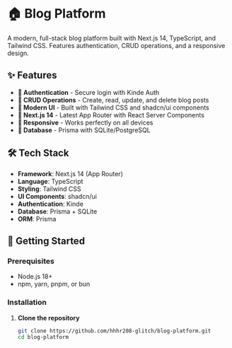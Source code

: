 # 🏠 Blog Platform

A modern, full-stack blog platform built with Next.js 14, TypeScript, and Tailwind CSS. Features authentication, CRUD operations, and a responsive design.

## ✨ Features

- **🔐 Authentication** - Secure login with Kinde Auth
- **📝 CRUD Operations** - Create, read, update, and delete blog posts
- **🎨 Modern UI** - Built with Tailwind CSS and shadcn/ui components
- **🚀 Next.js 14** - Latest App Router with React Server Components
- **📱 Responsive** - Works perfectly on all devices
- **💾 Database** - Prisma with SQLite/PostgreSQL

## 🛠️ Tech Stack

- **Framework**: Next.js 14 (App Router)
- **Language**: TypeScript
- **Styling**: Tailwind CSS
- **UI Components**: shadcn/ui
- **Authentication**: Kinde
- **Database**: Prisma + SQLite
- **ORM**: Prisma

## 🚀 Getting Started

### Prerequisites
- Node.js 18+ 
- npm, yarn, pnpm, or bun

### Installation

1. **Clone the repository**
   ```bash
   git clone https://github.com/hhhr208-glitch/blog-platform.git
   cd blog-platform
